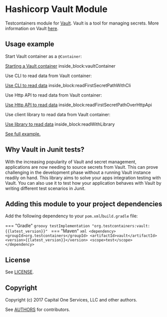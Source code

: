 # Hashicorp Vault Module

Testcontainers module for [Vault](https://github.com/hashicorp/vault). Vault is a tool for managing secrets. More information on Vault [here](https://www.vaultproject.io/).

## Usage example

Start Vault container as a `@Container`:

<!--codeinclude-->
[Starting a Vault container](../../modules/vault/src/test/java/org/testcontainers/vault/VaultContainerTest.java) inside_block:vaultContainer
<!--/codeinclude-->

Use CLI to read data from Vault container:

<!--codeinclude-->
[Use CLI to read data](../../modules/vault/src/test/java/org/testcontainers/vault/VaultContainerTest.java) inside_block:readFirstSecretPathWithCli
<!--/codeinclude-->

Use Http API to read data from Vault container:

<!--codeinclude-->
[Use Http API to read data](../../modules/vault/src/test/java/org/testcontainers/vault/VaultContainerTest.java) inside_block:readFirstSecretPathOverHttpApi
<!--/codeinclude-->

Use client library to read data from Vault container:

<!--codeinclude-->
[Use library to read data](../../modules/vault/src/test/java/org/testcontainers/vault/VaultContainerTest.java) inside_block:readWithLibrary
<!--/codeinclude-->

[See full example.](https://github.com/testcontainers/testcontainers-java/blob/master/modules/vault/src/test/java/org/testcontainers/vault/VaultContainerTest.java)

## Why Vault in Junit tests?

With the increasing popularity of Vault and secret management, applications are now needing to source secrets from Vault.
This can prove challenging in the development phase without a running Vault instance readily on hand. This library 
aims to solve your apps integration testing with Vault. You can also use it to
test how your application behaves with Vault by writing different test scenarios in Junit.

## Adding this module to your project dependencies

Add the following dependency to your `pom.xml`/`build.gradle` file:

=== "Gradle"
    ```groovy
    testImplementation "org.testcontainers:vault:{{latest_version}}"
    ```
=== "Maven"
    ```xml
    <dependency>
        <groupId>org.testcontainers</groupId>
        <artifactId>vault</artifactId>
        <version>{{latest_version}}</version>
        <scope>test</scope>
    </dependency>
    ```

## License

See [LICENSE](https://raw.githubusercontent.com/testcontainers/testcontainers-java/main/modules/vault/LICENSE).

## Copyright

Copyright (c) 2017 Capital One Services, LLC and other authors.

See [AUTHORS](https://raw.githubusercontent.com/testcontainers/testcontainers-java/main/modules/vault/AUTHORS) for contributors.

